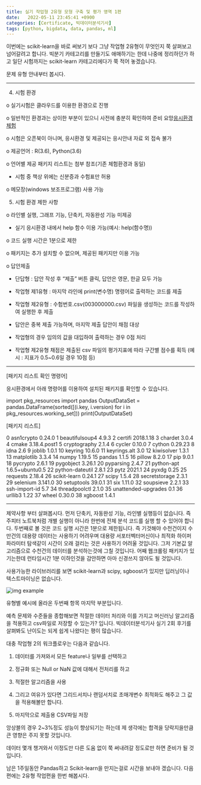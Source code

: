 ```yaml
---
title: 실기 작업형 2유형 모형 구축 및 평가 영역 1편
date:   2022-05-11 23:45:41 +0900
categories: [Certificate, 빅데이터분석기사]
tags: [python, bigdata, data, pandas, ml]
---
```


이번에는 scikit-learn을 바로 써보기 보다 그냥 작업형 2유형이 무엇인지 쭉 살펴보고 넘어갈려고 합니다. 빅분기 카테고리를 만들기도 애매하기는 한데 나중에 정리하던가 하고 일단 시험까지는 scikit-learn 카테고리에다가 쭉 적어 놓겠습니다.


문제 유형 안내부터 봅시다.

---
4. 시험 환경

o 실기시험은 클라우드를 이용한 환경으로 진행

o 일반적인 환경과는 상이한 부분이 있으니 사전에 충분히 확인하여 준비 요망[응시환경 체험](https://dataq.goorm.io/exam/116674/%EC%B2%B4%ED%97%98%ED%95%98%EA%B8%B0/quiz/1)

o 시험은 오픈북이 아니며, 응시환경 및 제공되는 응시안내 자료 외 접속 불가

o 제공언어 : R(3.6), Python(3.6)

o 언어별 제공 패키지 리스트는 첨부 참조(기존 체험환경과 동일)

  * 시험 중 책상 위에는 신분증과 수험표만 허용

o 메모장(windows 보조프로그램) 사용 가능

5. 시험 환경 제한 사항

o 라인별 실행, 그래프 기능, 단축키, 자동완성 기능 미제공

  * 실기 응시환경 내에서 help 함수 이용 가능(예시: help(함수명))

o 코드 실행 시간은 1분으로 제한

o 패키지는 추가 설치할 수 없으며, 제공된 패키지만 이용 가능

o 답안제출

  - 단답형 : 답안 작성 후 “제출” 버튼 클릭, 답안은 영문, 한글 모두 가능

  - 작업형 제1유형 : 마지막 라인에 print(변수명) 명령어로 출력하는 코드를 제출

  - 작업형 제2유형 : 수험번호.csv(003000000.csv) 파일을 생성하는 코드를 작성하여 실행한 후 제출

   * 답안은 중복 제출 가능하며, 마지막 제출 답안이 채점 대상

   * 작업형의 경우 임의의 값을 대입하여 출력하는 경우 0점 처리

   * 작업형 제2유형 채점은 제출된 csv 파일의 평가지표에 따라 구간별 점수를 획득 (예시 : 지표가 0.5~0.6일 경우 10점 등)

   ---

   [패키지 리스트 확인 명령어]

응시환경에서 아래 명령어를 이용하여 설치된 패키지를 확인할 수 있습니다.

import pkg_resources 
import pandas 
OutputDataSet = pandas.DataFrame(sorted([(i.key, i.version) for i in pkg_resources.working_set])) 
print(OutputDataSet)

[패키지 리스트]

0            asn1crypto           0.24.0
1        beautifulsoup4            4.9.3
2               certifi        2018.1.18
3               chardet            3.0.4
4                 cmake     3.18.4.post1
5          cryptography            2.1.4
6                cycler           0.10.0
7                cython          0.29.23
8                  idna              2.6
9                joblib            1.0.1
10              keyring           10.6.0
11         keyrings.alt              3.0
12           kiwisolver            1.3.1
13           matplotlib            3.3.4
14                numpy           1.19.5
15               pandas            1.1.5
16               pillow            8.2.0
17                  pip            9.0.1
18             pycrypto            2.6.1
19            pygobject           3.26.1
20            pyparsing            2.4.7
21           python-apt  1.6.5+ubuntu0.5
22      python-dateutil            2.8.1
23                 pytz           2021.1
24                pyxdg             0.25
25             requests           2.18.4
26         scikit-learn           0.24.1
27                scipy            1.5.4
28        secretstorage            2.3.1
29             selenium          3.141.0
30           setuptools           39.0.1
31                  six           1.11.0
32            soupsieve            2.2.1
33        ssh-import-id              5.7
34        threadpoolctl            2.1.0
35  unattended-upgrades              0.1
36              urllib3             1.22
37                wheel           0.30.0
38              xgboost            1.4.1


---

제약사항 부터 살펴봅시다. 먼저 단축키, 자동완성 기능, 라인별 실행등이 없습니다. 즉 주피터 노트북처럼 개별 실행이 아니라 한번에 전체 분석 코드를 실행 할 수 있어야 합니다. 두번째로 볼 것은 코드 실행 시간은 1분으로 제한됩니다. 즉 기것해야 수천건이지 수만건의 대용량 데이터는 사용하기 어려우며 대용량 서포터벡터머신이나 최적화 하이퍼파라미터 탐색같이 시간이 오래 걸리는 것은 사용하기 어려울 것입니다. 그저 기본값 알고리즘으로 수천건의 데이터를 분석하는것에 그칠 것입니다. 어째 웹크롤링 패키지가 있기는한데 런타임시간 1분 이하인것을 감안하면 아마 신경쓰지 않아도 될 것입니다.

 사용가능한 라이브러리를 보면 scikit-learn과 scipy, sgboost가 있지만 딥러닝이나 텍스트마이닝은 없습니다. 

![img example](https://user-images.githubusercontent.com/85277660/210170565-b911aa2d-5596-4eb2-961b-d9bed29bb39b.png)

유형별 예시에 올라온 두번째 항목 마지막 부분입니다.

 

예측 문제와 수준들을 종합해보면 적절한 데이터 처리와 이를 가지고 머신러닝 알고리즘을 적용하고 csv파일로 저장할 수 있는가? 입니다. 빅데이터분석기사 실기 2회 후기를 살펴봐도 난이도는 되게 쉽게 나왔다는 평이 많습니다.

 

대충 작업형 2의 워크플로우는 다음과 같습니다.

1. 데이터를 가져와서 모든 feature나 일부를 선택하고

2. 정규화 또는 Null or NaN 값에 대해서 전처리를 하고

3. 적절한 알고리즘을 사용

4. 그리고 여유가 있다면 그리드서치나 랜덤서치로 초매개변수 최적화도 해주고 그 값을 적용해볼만 합니다.

5. 마지막으로 제출용 CSV파일 저장

앙상블의 경우 2~3%정도 성능이 향상되기는 하는데 제 생각에는 합격을 당락지을만큼 큰 영향은 주지 못할 것입니다.

 

데이터 몇개 챙겨와서 이정도만 다른 도움 없이 쭉 써내려갈 정도로만 하면 준비가 될 것입니다.

 

남은 1주일동안 Pandas하고 Scikit-learn을 만지는걸로 시간을 보내야 겠습니다. 다음 편에는 2유형 작업편을 한번 해봅시다.